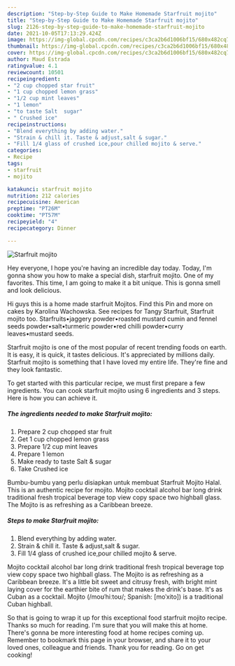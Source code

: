 ```yaml
---
description: "Step-by-Step Guide to Make Homemade Starfruit mojito"
title: "Step-by-Step Guide to Make Homemade Starfruit mojito"
slug: 2126-step-by-step-guide-to-make-homemade-starfruit-mojito
date: 2021-10-05T17:13:29.424Z
image: https://img-global.cpcdn.com/recipes/c3ca2b6d1006bf15/680x482cq70/starfruit-mojito-recipe-main-photo.jpg
thumbnail: https://img-global.cpcdn.com/recipes/c3ca2b6d1006bf15/680x482cq70/starfruit-mojito-recipe-main-photo.jpg
cover: https://img-global.cpcdn.com/recipes/c3ca2b6d1006bf15/680x482cq70/starfruit-mojito-recipe-main-photo.jpg
author: Maud Estrada
ratingvalue: 4.1
reviewcount: 10501
recipeingredient:
- "2 cup chopped star fruit"
- "1 cup chopped lemon grass"
- "1/2 cup mint leaves"
- "1 lemon"
- "to taste Salt  sugar"
- " Crushed ice"
recipeinstructions:
- "Blend everything by adding water."
- "Strain & chill it. Taste & adjust,salt & sugar."
- "Fill 1/4 glass of crushed ice,pour chilled mojito & serve."
categories:
- Recipe
tags:
- starfruit
- mojito

katakunci: starfruit mojito 
nutrition: 212 calories
recipecuisine: American
preptime: "PT26M"
cooktime: "PT57M"
recipeyield: "4"
recipecategory: Dinner

---
```



![Starfruit mojito](https://img-global.cpcdn.com/recipes/c3ca2b6d1006bf15/680x482cq70/starfruit-mojito-recipe-main-photo.jpg)

Hey everyone, I hope you're having an incredible day today. Today, I'm gonna show you how to make a special dish, starfruit mojito. One of my favorites. This time, I am going to make it a bit unique. This is gonna smell and look delicious.

Hi guys this is a home made starfruit Mojitos. Find this Pin and more on cakes by Karolina Wachowska. See recipes for Tangy Starfruit, Starfruit mojito too. Starfruits•jaggery powder•roasted mustard cumin and fennel seeds powder•salt•turmeric powder•red chilli powder•curry leaves•mustard seeds.

Starfruit mojito is one of the most popular of recent trending foods on earth. It is easy, it is quick, it tastes delicious. It's appreciated by millions daily. Starfruit mojito is something that I have loved my entire life. They're fine and they look fantastic.


To get started with this particular recipe, we must first prepare a few ingredients. You can cook starfruit mojito using 6 ingredients and 3 steps. Here is how you can achieve it.

<!--inarticleads1-->

##### The ingredients needed to make Starfruit mojito:

1. Prepare 2 cup chopped star fruit
1. Get 1 cup chopped lemon grass
1. Prepare 1/2 cup mint leaves
1. Prepare 1 lemon
1. Make ready to taste Salt & sugar
1. Take  Crushed ice


Bumbu-bumbu yang perlu disiapkan untuk membuat Starfruit Mojito Halal. This is an authentic recipe for mojito. Mojito cocktail alcohol bar long drink traditional fresh tropical beverage top view copy space two highball glass. The Mojito is as refreshing as a Caribbean breeze. 

<!--inarticleads2-->

##### Steps to make Starfruit mojito:

1. Blend everything by adding water.
1. Strain & chill it. Taste & adjust,salt & sugar.
1. Fill 1/4 glass of crushed ice,pour chilled mojito & serve.


Mojito cocktail alcohol bar long drink traditional fresh tropical beverage top view copy space two highball glass. The Mojito is as refreshing as a Caribbean breeze. It's a little bit sweet and citrusy fresh, with bright mint laying cover for the earthier bite of rum that makes the drink's base. It's as Cuban as a cocktail. Mojito (/moʊˈhiːtoʊ/; Spanish: [moˈxito]) is a traditional Cuban highball. 

So that is going to wrap it up for this exceptional food starfruit mojito recipe. Thanks so much for reading. I'm sure that you will make this at home. There's gonna be more interesting food at home recipes coming up. Remember to bookmark this page in your browser, and share it to your loved ones, colleague and friends. Thank you for reading. Go on get cooking!
